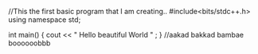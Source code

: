 //This the first basic program that I am creating..
#include<bits/stdc++.h>
using namespace std; 

int main()
{
cout << " Hello beautiful World " ; 
}
//aakad bakkad bambae boooooobbb
